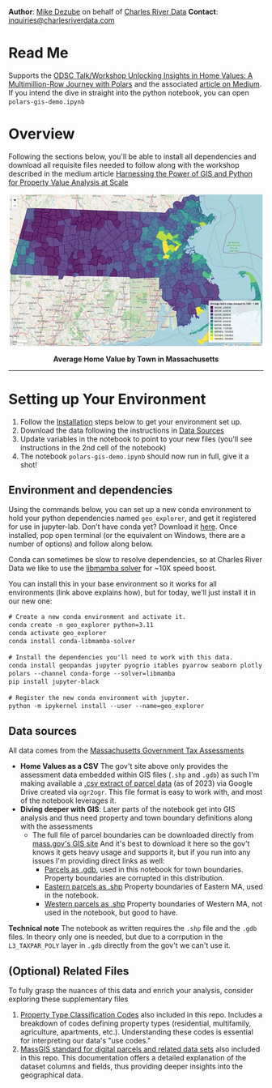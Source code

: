 **Author**: [Mike Dezube](https://www.linkedin.com/in/mikedezube/) on behalf of [Charles River Data](https://www.charlesriverdata.com/)
**Contact**: inquiries@charlesriverdata.com


# Read Me

Supports the [ODSC Talk/Workshop Unlocking Insights in Home Values: A Multimillion-Row Journey with Polars](https://odsc.com/speakers/unlocking-insights-in-home-values-a-multimillion-row-journey-with-polars/) and the associated [article on Medium](https://medium.com/@odsc/harnessing-the-power-of-gis-and-python-for-property-value-analysis-at-scale-24266ba8c02a). If you intend the dive in straight into the python notebook, you can open `polars-gis-demo.ipynb`

# Overview

Following the sections below, you'll be able to install all dependencies and download all requisite files needed to follow along with the workshop described in the medium article [Harnessing the Power of GIS and Python for Property Value Analysis at Scale](https://odsc.medium.com/harnessing-the-power-of-gis-and-python-for-property-value-analysis-at-scale-24266ba8c02a)

<div style="width:100%; text-align:center">
  <img src="screenshots/Avg%20Home%20Value%20by%20Town.png" alt="Average Home Value by Town in Massachusetts" style="max-height:600px; margin:auto"/>
  <p style="font-weight:bold">Average Home Value by Town in Massachusetts</p>
</div>

<hr/>

# Setting up Your Environment

  1. Follow the [Installation](#environment-and-dependencies) steps below to get your environment set up.
  2. Download the data following the instructions in [Data Sources](#data-sources)
  3. Update variables in the notebook to point to your new files (you'll see instructions in the 2nd cell of the notebook)
  4. The notebook `polars-gis-demo.ipynb` should now run in full, give it a shot!

## Environment and dependencies

Using the commands below, you can set up a new conda environment to hold your python dependencies named `geo_explorer`, and get it registered for use in jupyter-lab.  Don't have conda yet?  Download it [here](https://www.anaconda.com/download).  Once installed, pop open terminal (or the equivalent on Windows, there are a number of options) and follow along below.

Conda can sometimes be slow to resolve dependencies, so at Charles River Data we like to use the [libmamba solver](https://www.anaconda.com/blog/a-faster-conda-for-a-growing-community) for ~10X speed boost.

You can install this in your base environment so it works for all environments (link above explains how), but for today, we'll just install it in our new one:
```
# Create a new conda environment and activate it.
conda create -n geo_explorer python=3.11
conda activate geo_explorer
conda install conda-libmamba-solver

# Install the dependencies you'll need to work with this data.
conda install geopandas jupyter pyogrio itables pyarrow seaborn plotly polars --channel conda-forge --solver=libmamba
pip install jupyter-black

# Register the new conda environment with jupyter.
python -m ipykernel install --user --name=geo_explorer
```

## Data sources

All data comes from the [Massachusetts Government Tax Assessments](https://www.mass.gov/info-details/massgis-data-property-tax-parcels)
 * **Home Values as a CSV** The gov't site above only provides the assessment data embedded within GIS files (`.shp` and `.gdb`) as such I'm making available a [.csv extract of parcel data](https://drive.google.com/file/d/1h8sZ3U2nmurJ5BxfngAdhQfb0U13ladB/view?usp=drive_link) (as of 2023) via Google Drive created via `ogr2ogr`.  This file format is easy to work with, and most of the notebook leverages it.
 * **Diving deeper with GIS**: Later parts of the notebook get into GIS analysis and thus need property and town boundary definitions along with the assessments
   * The full file of parcel boundaries can be downloaded directly from [mass.gov's GIS site](https://www.mass.gov/forms/massgis-request-statewide-parcel-data) And it's best to download it here so the gov't knows it gets heavy usage and supports it, but if you run into any issues I'm providing direct links as well:
     * [Parcels as .gdb](https://drive.google.com/file/d/1_NTjM6hAY7k68-jd8qVsP9sSkvZii4wc/view?usp=drive_link), used in this notebook for town boundaries.  Property boundaries are corrupted in this distribution.
     * [Eastern parcels as .shp](https://drive.google.com/file/d/1kRMw_o71WIMdbPG4yd7DUtniHralR_ub/view?usp=drive_link) Property boundaries of Eastern MA, used in the notebook.
     * [Western parcels as .shp](https://drive.google.com/file/d/1eVMU_rseKeqY-Bv-4V6NeKbiKgM0M09-/view?usp=drive_link) Property boundaries of Western MA, not used in the notebook, but good to have.
  
  **Technical note**
  The notebook as written requires the `.shp` file and the `.gdb` files.  In theory only one is needed, but due to a corrpution in the `L3_TAXPAR_POLY` layer in `.gdb` directly from the gov't we can't use it.


## (Optional) Related Files

To fully grasp the nuances of this data and enrich your analysis, consider exploring these supplementary files

1. [Property Type Classification Codes](https://www.mass.gov/files/documents/2016/08/wr/classificationcodebook.pdf) also included in this repo.  Includes a breakdown of codes defining property types (residential, multifamily, agriculture, apartments, etc.). Understanding these codes is essential for interpreting our data's "use codes."
2. [MassGIS standard for digital parcels and related data sets](https://www.mass.gov/info-details/massgis-standard-for-digital-parcels-and-related-data-sets) also included in this repo.  This documentation offers a detailed explanation of the dataset columns and fields, thus providing deeper insights into the geographical data.